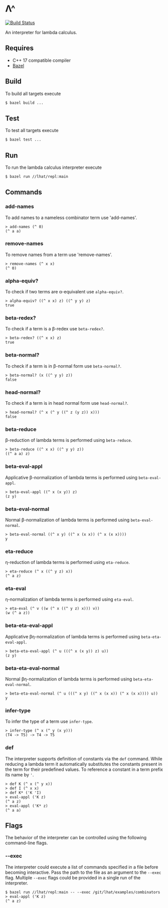 # Λ^

[![Build Status](https://travis-ci.org/sgatev/lhat.svg?branch=master)](https://travis-ci.org/sgatev/lhat)

An interpreter for lambda calculus.

## Requires

* C++ 17 compatible compiler
* [Bazel](https://bazel.build)

## Build

To build all targets execute

```bash
$ bazel build ...
```

## Test

To test all targets execute

```bash
$ bazel test ...
```

## Run

To run the lambda calculus interpreter execute

```bash
$ bazel run //lhat/repl:main
```

## Commands

### add-names

To add names to a nameless combinator term use 'add-names'.

```
> add-names (^ 0)
(^ a a)
```

### remove-names

To remove names from a term use 'remove-names'.

```
> remove-names (^ x x)
(^ 0)
```

### alpha-equiv?

To check if two terms are α-equivalent use `alpha-equiv?`.

```
> alpha-equiv? ((^ x x) z) ((^ y y) z)
true
```

### beta-redex?

To check if a term is a β-redex use `beta-redex?`.

```
> beta-redex? ((^ x x) z)
true
```

### beta-normal?

To check if a term is in β-normal form use `beta-normal?`.

```
> beta-normal? (x ((^ y y) z))
false
```

### head-normal?

To check if a term is in head normal form use `head-normal?`.

```
> head-normal? (^ x (^ y ((^ z (y z)) x)))
false
```

### beta-reduce

β-reduction of lambda terms is performed using `beta-reduce`.

```
> beta-reduce ((^ x x) ((^ y y) z))
((^ a a) z)
```

### beta-eval-appl

Applicative β-normalization of lambda terms is performed using `beta-eval-appl`.

```
> beta-eval-appl ((^ x (x y)) z)
(z y)
```

### beta-eval-normal

Normal β-normalization of lambda terms is performed using `beta-eval-normal`.

```
> beta-eval-normal ((^ x y) ((^ x (x x)) (^ x (x x))))
y
```

### eta-reduce

η-reduction of lambda terms is performed using `eta-reduce`.

```
> eta-reduce (^ x ((^ y z) x))
(^ a z)
```

### eta-eval

η-normalization of lambda terms is performed using `eta-eval`.

```
> eta-eval (^ v ((w (^ x ((^ y z) x))) v))
(w (^ a z))
```

### beta-eta-eval-appl

Applicative βη-normalization of lambda terms is performed using `beta-eta-eval-appl`.

```
> beta-eta-eval-appl (^ u (((^ x (x y)) z) u))
(z y)
```

### beta-eta-eval-normal

Normal βη-normalization of lambda terms is performed using `beta-eta-eval-normal`.

```
> beta-eta-eval-normal (^ u (((^ x y) ((^ x (x x)) (^ x (x x)))) u))
y
```

### infer-type

To infer the type of a term use `infer-type`.

```
> infer-type (^ x (^ y (x y)))
(T4 -> T5) -> T4 -> T5
```

### def

The interpreter supports definition of constants via the `def` command. While
reducing a lambda term it automatically substitutes the constants present in the
term for their predefined values. To reference a constant in a term prefix its name
by `'`.

```
> def K (^ x (^ y x))
> def I (^ x x)
> def K* ('K 'I)
> eval-appl ('K z)
(^ a z)
> eval-appl ('K* z)
(^ a a)
```

## Flags

The behavior of the interpreter can be controlled using the following command-line
flags.

### --exec

The interpreter could execute a list of commands specified in a file before
becoming interactive. Pass the path to the file as an argument to the `--exec`
flag. Multiple `--exec` flags could be provided in a single run of the interpreter.

```
$ bazel run //lhat/repl:main -- --exec /git/lhat/examples/combinators
> eval-appl ('K z)
(^ a z)
```
